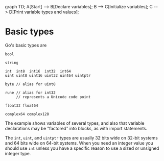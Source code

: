 <div id="chart" class="mermaid">
graph TD;
A[Start] --> B[Declare variables];
B --> C[Initialize variables];
C --> D[Print variable types and values];
</div>

# Basic types
Go's basic types are

	bool

	string

	int  int8  int16  int32  int64
	uint uint8 uint16 uint32 uint64 uintptr

	byte // alias for uint8

	rune // alias for int32
	     // represents a Unicode code point

	float32 float64

	complex64 complex128

The example shows variables of several types,
and also that variable declarations may be "factored" into blocks,
as with import statements.

The `int`, `uint`, and `uintptr` types are usually 32 bits wide on 32-bit systems and 64 bits wide on 64-bit systems.
When you need an integer value you should use `int` unless you have a specific reason to use a sized or unsigned integer type.
